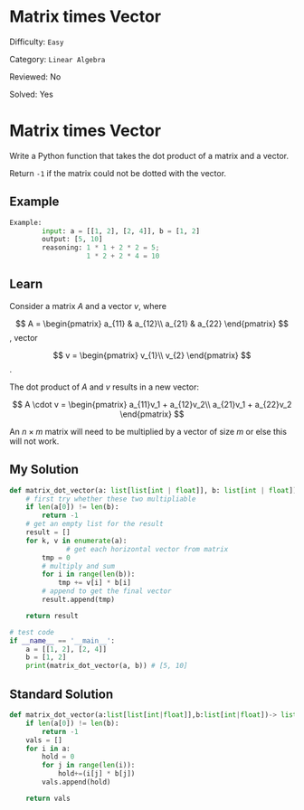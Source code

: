 # Matrix times Vector

Difficulty: `Easy`

Category: `Linear Algebra`

Reviewed: No

Solved: Yes

# Matrix times Vector

Write a Python function that takes the dot product of a matrix and a vector.

Return `-1` if the matrix could not be dotted with the vector.

## Example

```python
Example:
		input: a = [[1, 2], [2, 4]], b = [1, 2]
		output: [5, 10]
		reasoning: 1 * 1 + 2 * 2 = 5;
		           1 * 2 + 2 * 4 = 10
```

## Learn

Consider a matrix $A$ and a vector $v$, where 

$$
A = \begin{pmatrix}
a_{11} & a_{12}\\
a_{21} & a_{22}
\end{pmatrix}
$$
, vector 

$$
v = \begin{pmatrix}
v_{1}\\
v_{2}
\end{pmatrix}
$$
.

The dot product of $A$ and $v$ results in a new vector: 

$$
A \cdot v = \begin{pmatrix}
a_{11}v_1 + a_{12}v_2\\
a_{21}v_1 + a_{22}v_2
\end{pmatrix}
$$

An $n\times m$ matrix will need to be multiplied by a vector of size $m$ or else this will not work.

## My Solution

```python
def matrix_dot_vector(a: list[list[int | float]], b: list[int | float]) -> list[int | float]:
    # first try whether these two multipliable
    if len(a[0]) != len(b):
        return -1
    # get an empty list for the result
    result = []
    for k, v in enumerate(a):
			  # get each horizontal vector from matrix
        tmp = 0
        # multiply and sum
        for i in range(len(b)):
            tmp += v[i] * b[i]
        # append to get the final vector
        result.append(tmp)

    return result

# test code
if __name__ == '__main__':
    a = [[1, 2], [2, 4]]
    b = [1, 2]
    print(matrix_dot_vector(a, b)) # [5, 10]
```

## Standard Solution

```python
def matrix_dot_vector(a:list[list[int|float]],b:list[int|float])-> list[int|float]:
    if len(a[0]) != len(b):
        return -1
    vals = []
    for i in a:
        hold = 0
        for j in range(len(i)):
            hold+=(i[j] * b[j])
        vals.append(hold)

    return vals
```